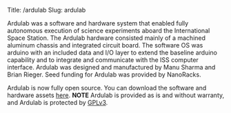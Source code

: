 Title: /ardulab
Slug: ardulab

Ardulab was a software and hardware system that enabled fully autonomous
execution of science experiments aboard the International Space Station. The
Ardulab hardware consisted mainly of a machined aluminum chassis and integrated
circuit board. The software OS was arduino with an included data and I/O layer
to extend the baseline arduino capability and to integrate and communicate with
the ISS computer interface. Ardulab was designed and manufactured by Manu
Sharma and Brian Rieger. Seed funding for Ardulab was provided by NanoRacks.
  


Ardulab is now fully open source. You can download the software and hardware
assets [here](https://s3.us-east-2.amazonaws.com/ardulab/ardulab.tar). **NOTE**
Ardulab is provided as is and without warranty, and Ardulab is protected by
[GPLv3](https://www.gnu.org/licenses/gpl-3.0.html).

